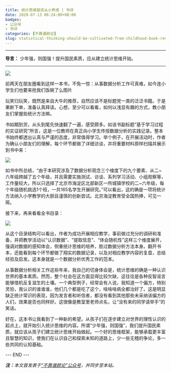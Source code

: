 ```yaml
---
title: 统计思维就该从小养成 | 书评
date: 2020-07-13 06:24:00+08:00
badges:
- 公众号
- 书评
categories: [不靠谱颜论]
slug: statistical-thinking-should-be-cultivated-from-childhood-book-review
---
```



---

**导言：** 少年强，则国强！提升国民素质，应从建立统计思维开始。

---

<img src="/images/2020/0713/cover.jpg" style="max-width:250px"/>

前两天在朋友圈看到这样一本书，不免一惊：从事数据分析工作可真难，如今连小学生们也要来抢我们饭碗了么图片

玩笑归玩笑，既然是来自大牛的推荐，自然应该不是标题党一类的泛泛书籍。于是果断下单，准备认真拜读。心想，至少可以看看，如何以浅显有趣的方式，教小朋友们掌握些统计方法嘛。

书如期到货，从头到尾先快速翻了一遍，感受颇多。如该书副标题“基于学习过程的实证研究”所言，这是一位教师在真正向小学生传授数据分析的实践记录。整本书始终都透出认真与严谨的态度，非常值得学习。举个例子，在开展活动时，作者为确认小朋友们的理解，每个环节都做了详细访谈，并将重要材料原样扫描并展示到书中来：

<img src="/images/2020/0713/photo.png" style="max-width:500px"/>

如书中所总结，“由于本研究涉及了数据分析观念三个维度下的九个要素、从二~六年级跨越了五个年级，并且需要实施测试、访谈、系列学习活动、小组观察等，工作量较大，所以只选择了北京市海淀区北部新区一所城镇学校的二~六年级，每个年级随机挑选1个班，一共165名学生开展研究。”可以看出，这的确是一项将统计方法纳入小学教学的大胆且谨慎的创新尝试。北京海淀教育受全国热捧，可见一斑。

接下来，再来看看全书目录：

<img src="/images/2020/0713/toc.png" style="max-width:500px"/>

从这个目录结构可以看出，作者为成功开展相应教学，事前做过充分的调研和准备，并把教学活动以“认识数据”、“提取信息”、“体会随机性”这样三个维度展开，强调对数据的感知体会，侧重统计思维的培养，胜过数据分析方法本身。翻开书本，还能看到每个环节都做了翔实的数据记录，以及对相应教学内容的复盘，总结经验及启发。这本身就是一个数据分析优秀工作的范本。

从事数据分析相关工作这些年来，我自己的切身体会是，统计思维的确是一种认识世界的基本素质。然而，整个社会在这方面显得比较欠缺，这往往是各种反智谣言能够借机反复滋生的土壤。一个典型例子，经常会有人说，我知道一个偏方，特别灵验，我认识的谁谁谁，他们几个都是吃了这个，啥啥啥病全都治好了。这是明显缺乏统计常识的表现，因为发言者和听信者，都没有看到其他那些未采纳该偏方的人们，效果是否也同样好。这很像是教室里老师点名，让“没有来的同学请举手”的笑话。

好在，这本书让我看到了一种新的希望。从孩子们在逐步建立对世界的理性认识的起点上，就开始引入统计思维的内容。所谓“少年强，则国强”，我们提升国民素质，就应该从孩子们建立统计思维开始做起。一个好的思维框架，能够承载更丰富且智慧的知识，使我们在认识自己和探索未知的道路上，少一些无稽的争论，多一些共同的认知基础。

<div class="p-5 text-center">--- END ---</div>

<i><b>注：</b>本文首发表于[“不靠谱颜论”公众号](https://mp.weixin.qq.com/s/gTm5_XxP3-W4Ee5AppcfJw)，并同步至本站。</i>

